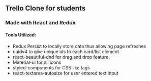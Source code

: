 ## Trello Clone for students

### Made with React and Redux

#### Tools Utilized:
- Redux Persist to locally store data thus allowing page refreshes
- uuidv4 to give unique ids to each card/list element
- react-beautiful-dnd for drag and drop feature
- Material-ui for all icons
- styled-components for CSS like tags
- react-textarea-autosize for user entered text input